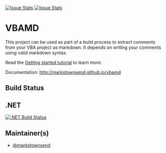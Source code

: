 [![Issue Stats](http://issuestats.com/github/markstownsend/vbamd/badge/issue)](http://issuestats.com/github/markstownsend/vbamd)
[![Issue Stats](http://issuestats.com/github/markstownsend/vbamd/badge/pr)](http://issuestats.com/github/markstownsend/vbamd)

# VBAMD

This project can be used as part of a build process to extract comments from your VBA project as markdown. It depends on writing your comments using valid markdown syntax.

Read the [Getting started tutorial](http://markstownsend.github.io/vbamd/index.html#Getting-started) to learn more.

Documentation: http://markstownsend.github.io/vbamd

## Build Status

.NET
----
[![.NET Build Status](https://img.shields.io/appveyor/ci/fsgit/vbamd/master.svg)](https://ci.appveyor.com/project/fsgit/vbamd)

## Maintainer(s)

- [@markstownsend](https://github.com/markstownsend)
